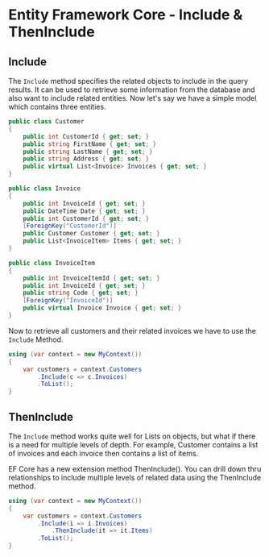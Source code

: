 # Entity Framework Core - Include & ThenInclude

## Include 

The `Include` method specifies the related objects to include in the query results. It can be used to retrieve some information from the database and also want to include related entities. Now let's say we have a simple model which contains three entities.


```csharp
public class Customer
{
    public int CustomerId { get; set; }
    public string FirstName { get; set; }
    public string LastName { get; set; }
    public string Address { get; set; }
    public virtual List<Invoice> Invoices { get; set; }
}

public class Invoice
{
    public int InvoiceId { get; set; }
    public DateTime Date { get; set; }
    public int CustomerId { get; set; }
    [ForeignKey("CustomerId")]
    public Customer Customer { get; set; }
    public List<InvoiceItem> Items { get; set; }
}

public class InvoiceItem
{
    public int InvoiceItemId { get; set; }
    public int InvoiceId { get; set; }
    public string Code { get; set; }
    [ForeignKey("InvoiceId")]
    public virtual Invoice Invoice { get; set; }
}
```

Now to retrieve all customers and their related invoices we have to use the `Include` Method.


```csharp
using (var context = new MyContext())
{
    var customers = context.Customers
        .Include(c => c.Invoices)
        .ToList();
}
```

## ThenInclude

The `Include` method works quite well for Lists on objects, but what if there is a need for multiple levels of depth. For example, Customer contains a list of invoices and each invoice then contains a list of items. 

EF Core has a new extension method ThenInclude(). You can drill down thru relationships to include multiple levels of related data using the ThenInclude method.


```csharp
using (var context = new MyContext())
{
    var customers = context.Customers
        .Include(i => i.Invoices)
            .ThenInclude(it => it.Items)
        .ToList();
}
```